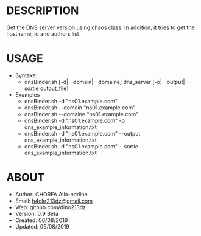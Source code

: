 # DESCRIPTION 
Get the DNS server version using chaos class.
In addition, it tries to get the hostname, id and authors list

# USAGE
- Syntaxe:
   - dnsBinder.sh [-d|--domain|--domaine] dns_server [-o|--output|--sortie output_file]
- Examples
   - dnsBinder.sh -d "ns01.example.com"
   - dnsBinder.sh --domain "ns01.example.com"
   - dnsBinder.sh --domaine "ns01.example.com"
   - dnsBinder.sh -d "ns01.example.com" -o dns_example_information.txt
   - dnsBinder.sh -d "ns01.example.com" --output dns_example_information.txt
   - dnsBinder.sh -d "ns01.example.com" --sortie dns_example_information.txt

# ABOUT
- Author: CHORFA Alla-eddine
- Email: h4ckr213dz@gmail.com
- Web: github.com/dino213dz
- Version: 0.9 Beta
- Created: 06/08/2019
- Updated: 06/08/2019
